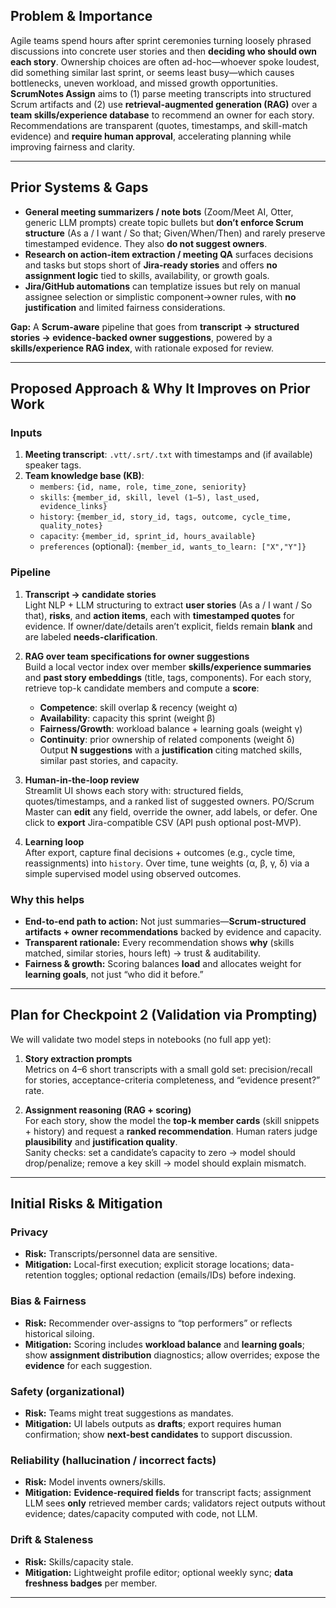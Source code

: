 ## Problem & Importance
Agile teams spend hours after sprint ceremonies turning loosely phrased discussions into concrete user stories and then **deciding who should own each story**. Ownership choices are often ad-hoc—whoever spoke loudest, did something similar last sprint, or seems least busy—which causes bottlenecks, uneven workload, and missed growth opportunities.  
**ScrumNotes Assign** aims to (1) parse meeting transcripts into structured Scrum artifacts and (2) use **retrieval-augmented generation (RAG)** over a **team skills/experience database** to recommend an owner for each story. Recommendations are transparent (quotes, timestamps, and skill-match evidence) and **require human approval**, accelerating planning while improving fairness and clarity.

---

## Prior Systems & Gaps
- **General meeting summarizers / note bots** (Zoom/Meet AI, Otter, generic LLM prompts) create topic bullets but **don’t enforce Scrum structure** (As a / I want / So that; Given/When/Then) and rarely preserve timestamped evidence. They also **do not suggest owners**.
- **Research on action-item extraction / meeting QA** surfaces decisions and tasks but stops short of **Jira-ready stories** and offers **no assignment logic** tied to skills, availability, or growth goals.
- **Jira/GitHub automations** can templatize issues but rely on manual assignee selection or simplistic component→owner rules, with **no justification** and limited fairness considerations.

**Gap:** A **Scrum-aware** pipeline that goes from **transcript → structured stories → evidence-backed owner suggestions**, powered by a **skills/experience RAG index**, with rationale exposed for review.

---

## Proposed Approach & Why It Improves on Prior Work

### Inputs
1) **Meeting transcript**: `.vtt/.srt/.txt` with timestamps and (if available) speaker tags.  
2) **Team knowledge base (KB)**:
   - `members`: `{id, name, role, time_zone, seniority}`
   - `skills`: `{member_id, skill, level (1–5), last_used, evidence_links}`
   - `history`: `{member_id, story_id, tags, outcome, cycle_time, quality_notes}`
   - `capacity`: `{member_id, sprint_id, hours_available}`
   - `preferences` (optional): `{member_id, wants_to_learn: ["X","Y"]}`

### Pipeline
1) **Transcript → candidate stories**  
   Light NLP + LLM structuring to extract **user stories** (As a / I want / So that), **risks**, and **action items**, each with **timestamped quotes** for evidence. If owner/date/details aren’t explicit, fields remain **blank** and are labeled **needs-clarification**.

2) **RAG over team specifications for owner suggestions**  
   Build a local vector index over member **skills/experience summaries** and **past story embeddings** (title, tags, components). For each story, retrieve top-k candidate members and compute a **score**:
   - **Competence**: skill overlap & recency (weight α)  
   - **Availability**: capacity this sprint (weight β)  
   - **Fairness/Growth**: workload balance + learning goals (weight γ)  
   - **Continuity**: prior ownership of related components (weight δ)  
   Output **N suggestions** with a **justification** citing matched skills, similar past stories, and capacity.

3) **Human-in-the-loop review**  
   Streamlit UI shows each story with: structured fields, quotes/timestamps, and a ranked list of suggested owners. PO/Scrum Master can **edit** any field, override the owner, add labels, or defer. One click to **export** Jira-compatible CSV (API push optional post-MVP).

4) **Learning loop**  
   After export, capture final decisions + outcomes (e.g., cycle time, reassignments) into `history`. Over time, tune weights (α, β, γ, δ) via a simple supervised model using observed outcomes.

### Why this helps
- **End-to-end path to action:** Not just summaries—**Scrum-structured artifacts + owner recommendations** backed by evidence and capacity.  
- **Transparent rationale:** Every recommendation shows **why** (skills matched, similar stories, hours left) → trust & auditability.  
- **Fairness & growth:** Scoring balances **load** and allocates weight for **learning goals**, not just “who did it before.”  

---

## Plan for Checkpoint 2 (Validation via Prompting)
We will validate two model steps in notebooks (no full app yet):

1) **Story extraction prompts**  
   Metrics on 4–6 short transcripts with a small gold set: precision/recall for stories, acceptance-criteria completeness, and “evidence present?” rate.

2) **Assignment reasoning (RAG + scoring)**  
   For each story, show the model the **top-k member cards** (skill snippets + history) and request a **ranked recommendation**.
   Human raters judge **plausibility** and **justification quality**.  
   Sanity checks: set a candidate’s capacity to zero → model should drop/penalize; remove a key skill → model should explain mismatch.


---

## Initial Risks & Mitigation

### Privacy
- **Risk:** Transcripts/personnel data are sensitive.  
- **Mitigation:** Local-first execution; explicit storage locations; data-retention toggles; optional redaction (emails/IDs) before indexing.

### Bias & Fairness
- **Risk:** Recommender over-assigns to “top performers” or reflects historical siloing.  
- **Mitigation:** Scoring includes **workload balance** and **learning goals**; show **assignment distribution** diagnostics; allow overrides; expose the **evidence** for each suggestion.

### Safety (organizational)
- **Risk:** Teams might treat suggestions as mandates.  
- **Mitigation:** UI labels outputs as **drafts**; export requires human confirmation; show **next-best candidates** to support discussion.

### Reliability (hallucination / incorrect facts)
- **Risk:** Model invents owners/skills.  
- **Mitigation:** **Evidence-required fields** for transcript facts; assignment LLM sees **only** retrieved member cards; validators reject outputs without evidence; dates/capacity computed with code, not LLM.

### Drift & Staleness
- **Risk:** Skills/capacity stale.  
- **Mitigation:** Lightweight profile editor; optional weekly sync; **data freshness badges** per member.

---
